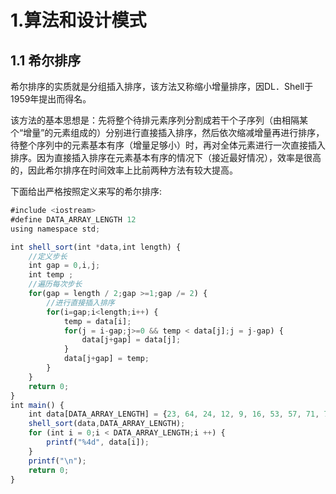 # 1.算法和设计模式
## 1.1 希尔排序
希尔排序的实质就是分组插入排序，该方法又称缩小增量排序，因DL．Shell于1959年提出而得名。

该方法的基本思想是：先将整个待排元素序列分割成若干个子序列（由相隔某个“增量”的元素组成的）分别进行直接插入排序，然后依次缩减增量再进行排序，待整个序列中的元素基本有序（增量足够小）时，再对全体元素进行一次直接插入排序。因为直接插入排序在元素基本有序的情况下（接近最好情况），效率是很高的，因此希尔排序在时间效率上比前两种方法有较大提高。

下面给出严格按照定义来写的希尔排序:

```js
#include <iostream>
#define DATA_ARRAY_LENGTH 12
using namespace std;

int shell_sort(int *data,int length) {
    //定义步长
    int gap = 0,i,j;
    int temp ;
    //遍历每次步长
    for(gap = length / 2;gap >=1;gap /= 2) {
        //进行直接插入排序
        for(i=gap;i<length;i++) {
            temp = data[i];
            for(j = i-gap;j>=0 && temp < data[j];j = j-gap) {
                data[j+gap] = data[j];
            }
            data[j+gap] = temp;
        }
    }
    return 0;
}
int main() {
    int data[DATA_ARRAY_LENGTH] = {23, 64, 24, 12, 9, 16, 53, 57, 71, 79, 87, 97};
    shell_sort(data,DATA_ARRAY_LENGTH);
    for (int i = 0;i < DATA_ARRAY_LENGTH;i ++) {
        printf("%4d", data[i]);
    }
    printf("\n");
    return 0;
}
```

